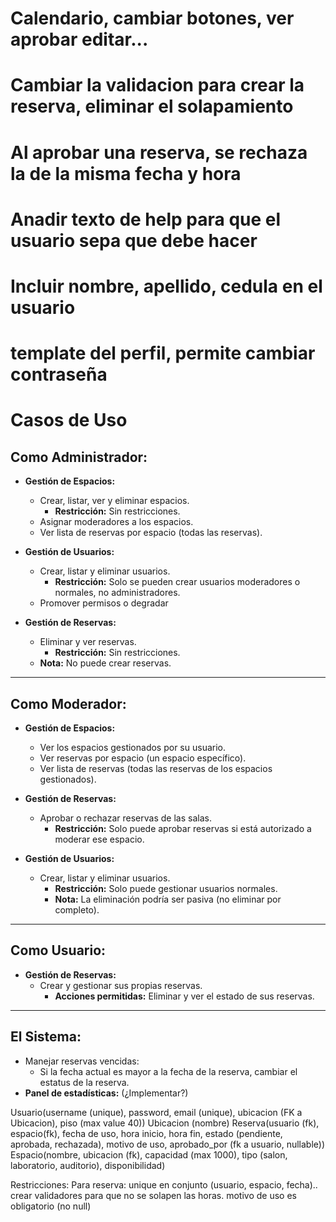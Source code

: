 # Calendario, cambiar botones, ver aprobar editar... 
# Cambiar la validacion para crear la reserva, eliminar el solapamiento
# Al aprobar una reserva, se rechaza la de la misma fecha y hora
# Anadir texto de help para que el usuario sepa que debe hacer
# Incluir nombre, apellido, cedula en el usuario
# template del perfil, permite cambiar contraseña

# Casos de Uso

## Como Administrador:
- **Gestión de Espacios:**
  - Crear, listar, ver y eliminar espacios.
    - **Restricción:** Sin restricciones.
  - Asignar moderadores a los espacios.
  - Ver lista de reservas por espacio (todas las reservas).

- **Gestión de Usuarios:**
  - Crear, listar y eliminar usuarios.
    - **Restricción:** Solo se pueden crear usuarios moderadores o normales, no administradores.
  - Promover permisos o degradar

- **Gestión de Reservas:**
  - Eliminar y ver reservas.
    - **Restricción:** Sin restricciones.
  - **Nota:** No puede crear reservas.

---

## Como Moderador:
- **Gestión de Espacios:**
  - Ver los espacios gestionados por su usuario.
  - Ver reservas por espacio (un espacio específico).
  - Ver lista de reservas (todas las reservas de los espacios gestionados).

- **Gestión de Reservas:**
  - Aprobar o rechazar reservas de las salas.
    - **Restricción:** Solo puede aprobar reservas si está autorizado a moderar ese espacio.

- **Gestión de Usuarios:**
  - Crear, listar y eliminar usuarios.
    - **Restricción:** Solo puede gestionar usuarios normales.
    - **Nota:** La eliminación podría ser pasiva (no eliminar por completo).

---

## Como Usuario:
- **Gestión de Reservas:**
  - Crear y gestionar sus propias reservas.
    - **Acciones permitidas:** Eliminar y ver el estado de sus reservas.

---

## El Sistema:
- Manejar reservas vencidas:
  - Si la fecha actual es mayor a la fecha de la reserva, cambiar el estatus de la reserva.
- **Panel de estadísticas:** (¿Implementar?)


Usuario(username (unique), password, email (unique), ubicacion (FK a Ubicacion), piso (max value 40))
Ubicacion (nombre)
Reserva(usuario (fk), espacio(fk), fecha de uso, hora inicio, hora fin, estado (pendiente, aprobada, rechazada), motivo de uso, aprobado_por (fk a usuario, nullable))
Espacio(nombre, ubicacion (fk), capacidad (max 1000), tipo (salon, laboratorio, auditorio), disponibilidad)


Restricciones:
Para reserva: unique en conjunto (usuario, espacio, fecha).. crear validadores para que no se solapen las horas. motivo de uso es obligatorio (no null)


